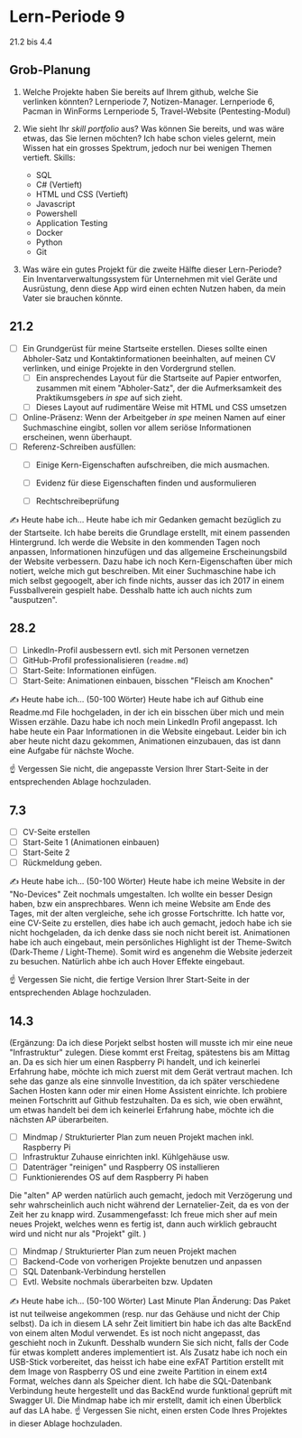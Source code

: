 # Lern-Periode 9

21.2 bis 4.4

## Grob-Planung

1. Welche Projekte haben Sie bereits auf Ihrem github, welche Sie verlinken könnten?
   Lernperiode 7, Notizen-Manager.
   Lernperiode 6, Pacman in WinForms
   Lernperiode 5, Travel-Website
   (Pentesting-Modul)
   
3. Wie sieht Ihr *skill portfolio* aus? Was können Sie bereits, und was wäre etwas, das Sie lernen möchten?
   Ich habe schon vieles gelernt, mein Wissen hat ein grosses Spektrum, jedoch nur bei wenigen Themen vertieft.
   Skills:
   - SQL
   - C# (Vertieft)
   - HTML und CSS (Vertieft)
   - Javascript
   - Powershell
   - Application Testing
   - Docker
   - Python
   - Git
     
5. Was wäre ein gutes Projekt für die zweite Hälfte dieser Lern-Periode?
   Ein Inventarverwaltungssystem für Unternehmen mit viel Geräte und Ausrüstung, denn diese App wird einen echten Nutzen haben, da mein Vater sie brauchen könnte.

## 21.2

- [ ] Ein Grundgerüst für meine Startseite erstellen. Dieses sollte einen Abholer-Satz und Kontaktinformationen beeinhalten, auf meinen CV verlinken, und einige Projekte in den Vordergrund stellen.
  - [ ] Ein ansprechendes Layout für die Startseite auf Papier entworfen, zusammen mit einem "Abholer-Satz", der die Aufmerksamkeit des Praktikumsgebers *in spe* auf sich zieht.
  - [ ] Dieses Layout auf rudimentäre Weise mit HTML und CSS umsetzen

- [ ] Online-Präsenz: Wenn der Arbeitgeber *in spe* meinen Namen auf einer Suchmaschine eingibt, sollen vor allem seriöse Informationen erscheinen, wenn überhaupt. 
- [ ] Referenz-Schreiben ausfüllen:
  - [ ] Einige Kern-Eigenschaften aufschreiben, die mich ausmachen.
  - [ ] Evidenz für diese Eigenschaften finden und ausformulieren
  - [ ] Rechtschreibeprüfung


✍️ Heute habe ich...
Heute habe ich mir Gedanken gemacht bezüglich zu der Startseite. Ich habe bereits die Grundlage erstellt, mit einem passenden Hintergrund. Ich werde die Website in den kommenden Tagen noch anpassen, Informationen hinzufügen und das allgemeine Erscheinungsbild der Website verbessern. Dazu habe ich noch Kern-Eigenschaften über mich notiert, welche mich gut beschreiben. Mit einer Suchmaschine habe ich mich selbst gegoogelt, aber ich finde nichts, ausser das ich 2017 in einem Fussballverein gespielt habe. Desshalb hatte ich auch nichts zum "ausputzen".

## 28.2

- [ ] LinkedIn-Profil ausbessern evtl. sich mit Personen vernetzen
- [ ] GitHub-Profil professionalisieren (`readme.md`)
- [ ] Start-Seite: Informationen einfügen.
- [ ] Start-Seite: Animationen einbauen, bisschen "Fleisch am Knochen"

✍️ Heute habe ich... (50-100 Wörter)
Heute habe ich auf Github eine Readme.md File hochgeladen, in der ich ein bisschen über mich und mein Wissen erzähle. Dazu habe ich noch mein LinkedIn Profil angepasst. Ich habe heute ein Paar Informationen in die Website eingebaut. Leider bin ich aber heute nicht dazu gekommen, Animationen einzubauen, das ist dann eine Aufgabe für nächste Woche.

☝️ Vergessen Sie nicht, die angepasste Version Ihrer Start-Seite in der entsprechenden Ablage hochzuladen.

## 7.3

- [ ] CV-Seite erstellen
- [ ] Start-Seite 1 (Animationen einbauen)
- [ ] Start-Seite 2
- [ ] Rückmeldung geben.

✍️ Heute habe ich... (50-100 Wörter)
Heute habe ich meine Website in der "No-Devices" Zeit nochmals umgestalten. Ich wollte ein besser Design haben, bzw ein ansprechbares. Wenn ich meine Website am Ende des Tages, mit der alten vergleiche, sehe ich grosse Fortschritte. Ich hatte vor, eine CV-Seite zu erstellen, dies habe ich auch gemacht, jedoch habe ich sie nicht hochgeladen, da ich denke dass sie noch nicht bereit ist. Animationen habe ich auch eingebaut, mein persönliches Highlight ist der Theme-Switch (Dark-Theme / Light-Theme). Somit wird es angenehm die Website jederzeit zu besuchen. Natürlich ahbe ich auch Hover Effekte eingebaut.

☝️ Vergessen Sie nicht, die fertige Version Ihrer Start-Seite in der entsprechenden Ablage hochzuladen.

## 14.3

(Ergänzung:
Da ich diese Porjekt selbst hosten will musste ich mir eine neue "Infrastruktur" zulegen. Diese kommt erst Freitag, spätestens bis am Mittag an. Da es sich hier um einen Raspberry Pi handelt, und ich keinerlei Erfahrung habe, möchte ich mich zuerst mit dem Gerät vertraut machen.
Ich sehe das ganze als eine sinnvolle Investition, da ich später verschiedene Sachen Hosten kann oder mir einen Home Assistent einrichte. Ich probiere meinen Fortschritt auf Github festzuhalten.
Da es sich, wie oben erwähnt, um etwas handelt bei dem ich keinerlei Erfahrung habe, möchte ich die nächsten AP überarbeiten.


- [ ] Mindmap / Strukturierter Plan zum neuen Projekt machen inkl. Raspberry Pi
- [ ] Infrastruktur Zuhause einrichten inkl. Kühlgehäuse usw.
- [ ] Datenträger "reinigen" und Raspberry OS installieren
- [ ] Funktionierendes OS auf dem Raspberry Pi haben

Die "alten" AP werden natürlich auch gemacht, jedoch mit Verzögerung und sehr wahrscheinlich auch nicht während der Lernatelier-Zeit, da es von der Zeit her zu knapp wird.
Zusammengefasst: Ich freue mich sher auf mein neues Projekt, welches wenn es fertig ist, dann auch wirklich gebraucht wird und nicht nur als "Projekt" gilt. 
)



- [ ] Mindmap / Strukturierter Plan zum neuen Projekt machen
- [ ] Backend-Code von vorherigen Projekte benutzen und anpassen
- [ ] SQL Datenbank-Verbindung herstellen
- [ ] Evtl. Website nochmals überarbeiten bzw. Updaten

✍️ Heute habe ich... (50-100 Wörter)
Last Minute Plan Änderung: Das Paket ist nut teilweise angekommen (resp. nur das Gehäuse und nicht der Chip selbst). Da ich in diesem LA sehr Zeit limitiert bin habe ich das alte BackEnd von einem alten Modul verwendet. Es ist noch nicht angepasst, das geschieht noch in Zukunft. Desshalb wundern Sie sich nicht, falls der Code für etwas komplett anderes implementiert ist. Als Zusatz habe ich noch ein USB-Stick vorbereitet, das heisst ich habe eine exFAT Partition erstellt mit dem Image von Raspberry OS und eine zweite Partition in einem ext4 Format, welches dann als Speicher dient. Ich habe die SQL-Datenbank Verbindung heute hergestellt und das BackEnd wurde funktional geprüft mit Swagger UI. Die Mindmap habe ich mir erstellt, damit ich einen Überblick auf das LA habe.
☝️ Vergessen Sie nicht, einen ersten Code Ihres Projektes in dieser Ablage hochzuladen.
